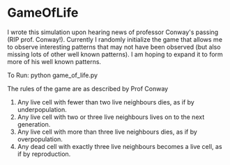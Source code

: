 # GameOfLife
I wrote this simulation upon hearing news of professor Conway's passing (RIP prof. Conway!). Currently I randomly initialize the game that allows me to observe interesting patterns that may not have been observed (but also missing lots of other well known patterns). I am hoping to expand it to form more of his well known patterns.

To Run:
python game_of_life.py

The rules of the game are as described by Prof Conway
1) Any live cell with fewer than two live neighbours dies, as if by underpopulation.
2) Any live cell with two or three live neighbours lives on to the next generation.
3) Any live cell with more than three live neighbours dies, as if by overpopulation.
4) Any dead cell with exactly three live neighbours becomes a live cell, as if by reproduction.
